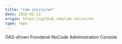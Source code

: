 ```yaml
---
title: "cam-inc/viron"
date: 2018-02-13
origin: https://github.com/cam-inc/viron
type: repo
---
```


OAS-driven Frondend-NoCode Administration Console